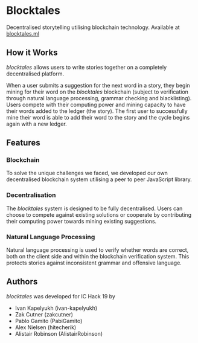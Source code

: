# Blocktales

Decentralised storytelling utilising blockchain technology. Available at [blocktales.ml](http://blocktales.ml)

## How it Works

*blocktales* allows users to write stories together on a completely decentralised platform. 

When a user submits a suggestion for the next word in a story, they begin mining for their word on the *blocktales* blockchain (subject to verification through natural language processing, grammar checking and blacklisting). Users compete with their computing power and mining capacity to have their words added to the ledger (the story). The first user to successfully mine their word is able to add their word to the story and the cycle begins again with a new ledger.

## Features

### Blockchain

To solve the unique challenges we faced, we developed our own decentralised blockchain system utilising a peer to peer JavaScript library. 

### Decentralisation

The *blocktales* system is designed to be fully decentralised. Users can choose to compete against existing solutions or cooperate by contributing their computing power towards mining existing suggestions.

### Natural Language Processing

Natural language processing is used to verify whether words are correct, both on the client side and within the blockchain verification system. This protects stories against inconsistent grammar and offensive language.

## Authors

*blocktales* was developed for IC Hack 19 by

 - Ivan Kapelyukh (ivan-kapelyukh)
 - Zak Cutner (zakcutner)
 - Pablo Gamito (PabiGamito)
 - Alex Nielsen (hitecherik)
 - Alistair Robinson (AlistairRobinson)
